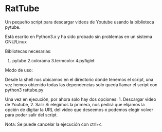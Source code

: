 # RatTube
Un pequeño script para descargar videos de Youtube usando la biblioteca pytube.

Está escrito en Python3.x y ha sido probado sin problemas en un sistema GNU/Linux


Bibliotecas necesarias:
1. pytube
2.colorama
3.termcolor
4.pyfiglet


Modo de uso:

Desde la shell nos ubicamos en el directorio donde tenemos el script, una vez hemos obtenido todas las dependencias
solo queda llamar el script con python3 rattube.py

Una vez en ejecución, por ahora solo hay dos opciones: 1. Descargar video de Youtube, 2. Salir
Si elegimos la primera, nos pedirá que elijamos la opción de digitar la URL del video que deseemos o podemos elegir
volver para poder salir del script.

Nota: Se puede cancelar la ejecución con ctrl+c
